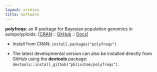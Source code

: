 ```yaml
---
layout: archive
title: Software
---
```


**polyfreqs**: an R package for Bayesian population genomics in autopolyploids. [<a href="https://cran.r-project.org/package=polyfreqs" target="_blank">CRAN</a> :: <a href="https://github.com/pblischak/polyfreqs" target="_blank">GitHub</a> :: <a href="{{site.url}}/polyfreqs" target="_blank">Docs</a>]

- Install from CRAN: `install.packages("polyfreqs")`

- The latest developmental version can also be installed directly from GitHub using the **devtools** package: `devtools::install_github("pblischak/polyfreqs")`.
